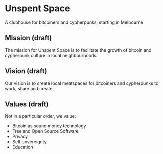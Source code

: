 # Unspent Space
A clubhouse for bitcoiners and cypherpunks, starting in Melbourne

## Mission (draft)
The mission for Unspent Space is to facilitate the growth of bitcoin and cypherpunk culture in local neighbourhoods.

## Vision (draft)
Our vision is to create local meatspaces for bitcoiners and cypherpunks to work, share and create.

## Values (draft)
Not in a particular order, we value:
- Bitcoin as sound money technology
- Free and Open Source Software
- Privacy
- Self-sovereignty
- Education

